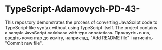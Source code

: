 # TypeScript-Adamovych-PD-43-
This repository demonstrates the process of converting JavaScript code to TypeScript-like syntax without using TypeScript itself. 
The project contains a sample JavaScript codebase with type annotations.
Прокрутіть вниз, введіть коментар до коміту, наприклад, "Add README file" і натисніть "Commit new file".
